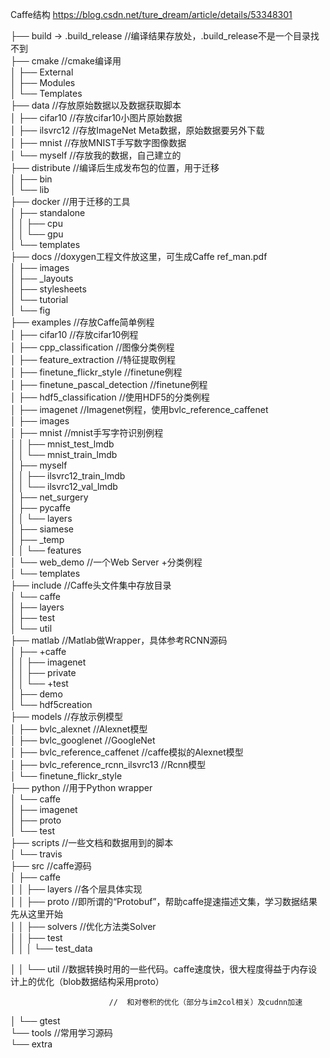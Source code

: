 Caffe结构
https://blog.csdn.net/ture_dream/article/details/53348301

├── build -> .build_release  //编译结果存放处，.build_release不是一个目录找不到  
├── cmake             //cmake编译用  
│   ├── External  
│   ├── Modules  
│   └── Templates  
├── data               //存放原始数据以及数据获取脚本  
│   ├── cifar10      //存放cifar10小图片原始数据  
│   ├── ilsvrc12    //存放ImageNet Meta数据，原始数据要另外下载  
│   ├── mnist      //存放MNIST手写数字图像数据  
│   └── myself    //存放我的数据，自己建立的  
├── distribute     //编译后生成发布包的位置，用于迁移  
│   ├── bin  
│   └── lib  
├── docker        //用于迁移的工具  
│   ├── standalone  
│   │   ├── cpu  
│   │   └── gpu  
│   └── templates  
├── docs        //doxygen工程文件放这里，可生成Caffe ref_man.pdf  
│   ├── images  
│   ├── _layouts  
│   ├── stylesheets  
│   └── tutorial  
│       └── fig  
├── examples     //存放Caffe简单例程  
│   ├── cifar10   //存放cifar10例程   
│   ├── cpp_classification   //图像分类例程  
│   ├── feature_extraction  //特征提取例程  
│   ├── finetune_flickr_style   //finetune例程  
│   ├── finetune_pascal_detection  //finetune例程  
│   ├── hdf5_classification     //使用HDF5的分类例程  
│   ├── imagenet           //Imagenet例程，使用bvlc_reference_caffenet  
│   ├── images        
│   ├── mnist     //mnist手写字符识别例程  
│   │   ├── mnist_test_lmdb  
│   │   └── mnist_train_lmdb  
│   ├── myself  
│   │   ├── ilsvrc12_train_lmdb  
│   │   └── ilsvrc12_val_lmdb  
│   ├── net_surgery  
│   ├── pycaffe  
│   │   └── layers  
│   ├── siamese  
│   ├── _temp  
│   │   └── features  
│   └── web_demo   //一个Web Server +分类例程  
│       └── templates  
├── include            //Caffe头文件集中存放目录  
│   └── caffe  
│       ├── layers  
│       ├── test  
│       └── util  
├── matlab      //Matlab做Wrapper，具体参考RCNN源码  
│   ├── +caffe  
│   │   ├── imagenet  
│   │   ├── private  
│   │   └── +test  
│   ├── demo  
│   └── hdf5creation  
├── models   //存放示例模型  
│   ├── bvlc_alexnet   //Alexnet模型  
│   ├── bvlc_googlenet  //GoogleNet  
│   ├── bvlc_reference_caffenet  //caffe模拟的Alexnet模型  
│   ├── bvlc_reference_rcnn_ilsvrc13 //Rcnn模型  
│   └── finetune_flickr_style  
├── python               //用于Python wrapper  
│   └── caffe  
│       ├── imagenet  
│       ├── proto  
│       └── test  
├── scripts     //一些文档和数据用到的脚本  
│   └── travis  
├── src          //caffe源码  
│   ├── caffe     
│   │   ├── layers  //各个层具体实现  
│   │   ├── proto   //即所谓的“Protobuf”，帮助caffe提速描述文集，学习数据结果先从这里开始  
│   │   ├── solvers //优化方法类Solver  
│   │   ├── test  
│   │   │   └── test_data  
  
│   │   └── util  //数据转换时用的一些代码。caffe速度快，很大程度得益于内存设计上的优化（blob数据结构采用proto）  
  
                          //  和对卷积的优化（部分与im2col相关）及cudnn加速  
│   └── gtest  
└── tools       //常用学习源码  
    └── extra  